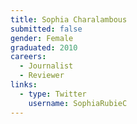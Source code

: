```yaml
---
title: Sophia Charalambous
submitted: false
gender: Female
graduated: 2010
careers:
  - Journalist
  - Reviewer
links:
  - type: Twitter
    username: SophiaRubieC
---
```


